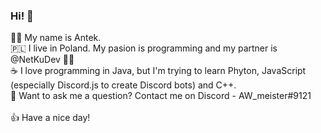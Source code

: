 ### Hi! 👋

🧑‍💻 My name is Antek.
</br>
🇵🇱 I live in Poland. My pasion is programming and my partner is @NetKuDev 👯💙
</br>
☕ I love programming in Java, but I'm trying to learn Phyton, JavaScript (especially Discord.js to create Discord bots) and C++.
</br>
💬 Want to ask me a question? Contact me on Discord - AW_meister#9121
</br>
</br>
👍 Have a nice day!

<!--
**AWmeister546/AWmeister546** is a ✨ _special_ ✨ repository because its `README.md` (this file) appears on your GitHub profile.

Here are some ideas to get you started:

- 🔭 I’m currently working on ...
- 🌱 I’m currently learning ...
- 👯 I’m looking to collaborate on ...
- 🤔 I’m looking for help with ...
- 💬 Ask me about ...
- 📫 How to reach me: ...
- 😄 Pronouns: ...
- ⚡ Fun fact: ...
-->
